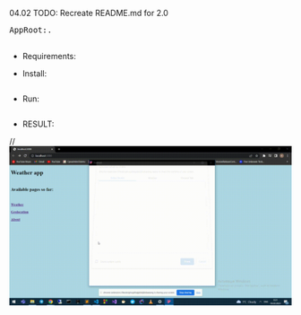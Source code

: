 04.02 TODO: Recreate README.md for 2.0

<pre>
AppRoot:.

</pre>

- Requirements:

- Install:

<pre>
</pre>

- Run:

<pre>
</pre>

- RESULT:

// ![](https://github.com/swifty94/nodejs-course/blob/master/web-server/sample.gif)
